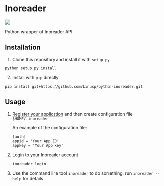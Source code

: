 Inoreader
=========

![](https://api.travis-ci.org/Linusp/python-inoreader.png?branch=master)

Python wrapper of Inoreader API.

## Installation

1. Clone this repository and install it with `setup.py`

```shell
python setup.py install
```

2. Install with `pip` directly

```shell
pip install git+https://github.com/Linusp/python-inoreader.git
```

## Usage

1. [Register your application](https://www.inoreader.com/developers/register-app) and then create configuration file `$HOME/.inoreader`

   An example of the configuration file:

   ```
   [auth]
   appid = 'Your App ID'
   appkey = 'Your App key'
   ```

2. Login to your Inoreader account

   ```shell
   inoreader login
   ```

2. Use the command line tool `inoreader` to do something, run `inoreader --help` for details
